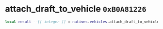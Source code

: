 # attach_draft_to_vehicle `0xB0A81226`

```lua
local result --[[ integer ]] = natives.vehicles.attach_draft_to_vehicle(_unk0 --[[ integer ]], _unk1 --[[ integer ]], _unk2 --[[ integer ]], _unk3 --[[ integer ]])
```